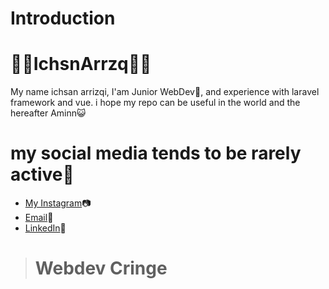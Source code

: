 # Introduction
# 🐱‍💻IchsnArrzq🐱‍💻
My name ichsan arrizqi, I'am Junior WebDev🤠, and experience with laravel framework and vue.
i hope my repo can be useful in the world and the hereafter Aminn😺
# **my social media tends to be rarely active🌙**
- [My Instagram](www.instagram.com/ichsnarrzq/)📷
- [Email](ichsanarrizqi090@gmail.com)📧
- [LinkedIn](https://www.linkedin.com/in/ichsan-arrizqi-56a6a91b7/)💼
> # Webdev Cringe

<!--
**IchsnArrzq/IchsnArrzq** is a ✨ _special_ ✨ repository because its `README.md` (this file) appears on your GitHub profile.

Here are some ideas to get you started:

- 🔭 I’m currently working on ...
- 🌱 I’m currently learning ...
- 👯 I’m looking to collaborate on ...
- 🤔 I’m looking for help with ...
- 💬 Ask me about ...
- 📫 How to reach me: ...
- 😄 Pronouns: ...
- ⚡ Fun fact: ...
-->
